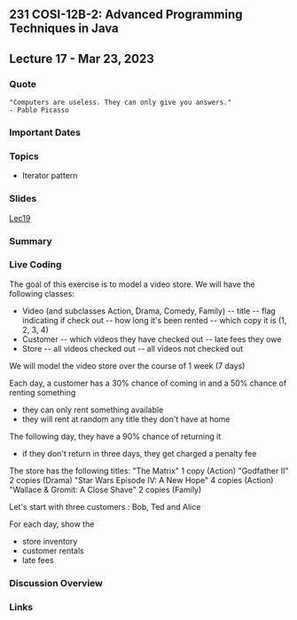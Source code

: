 ## 231 COSI-12B-2: Advanced Programming Techniques in Java

## Lecture 17 - Mar 23, 2023

### Quote

```text
"Computers are useless. They can only give you answers."
- Pablo Picasso
```

### Important Dates


### Topics
* Iterator pattern

### Slides
[Lec19](Lec19.pdf)

### Summary

### Live Coding

The goal of this exercise is to model a video store. We will have the following classes:
- Video (and subclasses Action, Drama, Comedy, Family)
  -- title
  -- flag indicating if check out
  -- how long it's been rented
  -- which copy it is (1, 2, 3, 4)
- Customer
  -- which videos they have checked out
  -- late fees they owe
- Store
  -- all videos checked out
  -- all videos not checked out
  
We will model the video store over the course of 1 week (7 days)

Each day, a customer has a 30% chance of coming in and a 50% chance of renting something
- they can only rent something available
- they will rent at random any title they don't have at home

The following day, they have a 90% chance of returning it  
- if they don't return in three days, they get charged a penalty fee

The store has the following titles:
"The Matrix"                       1 copy   (Action)
"Godfather II"                     2 copies (Drama)
"Star Wars Episode IV: A New Hope" 4 copies (Action)
"Wallace & Gromit: A Close Shave"  2 copies (Family)

Let's start with three customers : Bob, Ted and Alice


For each day, show the
* store inventory
* customer rentals
* late fees


### Discussion Overview

### Links

